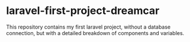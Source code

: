 # laravel-first-project-dreamcar
This repository contains my first laravel project, without a database connection, but with a detailed breakdown of components and variables.
